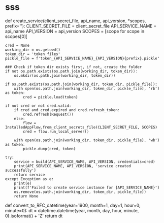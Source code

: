 # sss
def create_service(client_secret_file, api_name, api_version, *scopes, prefix=''):
	CLIENT_SECRET_FILE = client_secret_file
	API_SERVICE_NAME = api_name
	API_VERSION = api_version
	SCOPES = [scope for scope in scopes[0]]
	
	cred = None
	working_dir = os.getcwd()
	token_dir = 'token files'
	pickle_file = f'token_{API_SERVICE_NAME}_{API_VERSION}{prefix}.pickle'

	### Check if token dir exists first, if not, create the folder
	if not os.path.exists(os.path.join(working_dir, token_dir)):
		os.mkdir(os.path.join(working_dir, token_dir))

	if os.path.exists(os.path.join(working_dir, token_dir, pickle_file)):
		with open(os.path.join(working_dir, token_dir, pickle_file), 'rb') as token:
			cred = pickle.load(token)

	if not cred or not cred.valid:
		if cred and cred.expired and cred.refresh_token:
			cred.refresh(Request())
		else:
			flow = InstalledAppFlow.from_client_secrets_file(CLIENT_SECRET_FILE, SCOPES)
			cred = flow.run_local_server()

		with open(os.path.join(working_dir, token_dir, pickle_file), 'wb') as token:
			pickle.dump(cred, token)

	try:
		service = build(API_SERVICE_NAME, API_VERSION, credentials=cred)
		print(API_SERVICE_NAME, API_VERSION, 'service created successfully')
		return service
	except Exception as e:
		print(e)
		print(f'Failed to create service instance for {API_SERVICE_NAME}')
		os.remove(os.path.join(working_dir, token_dir, pickle_file))
		return None

def convert_to_RFC_datetime(year=1900, month=1, day=1, hour=0, minute=0):
	dt = datetime.datetime(year, month, day, hour, minute, 0).isoformat() + 'Z'
	return dt
